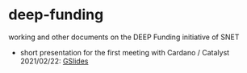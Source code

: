 # deep-funding
working and other documents on the DEEP Funding initiative of SNET

* short presentation for the first meeting with Cardano / Catalyst 2021/02/22: [GSlides](https://docs.google.com/presentation/d/19k1KX6XPdSAoLEj-jFlnw9h3TRr8_2WF9pvsZB1NA4Y/edit#slide=id.p)
